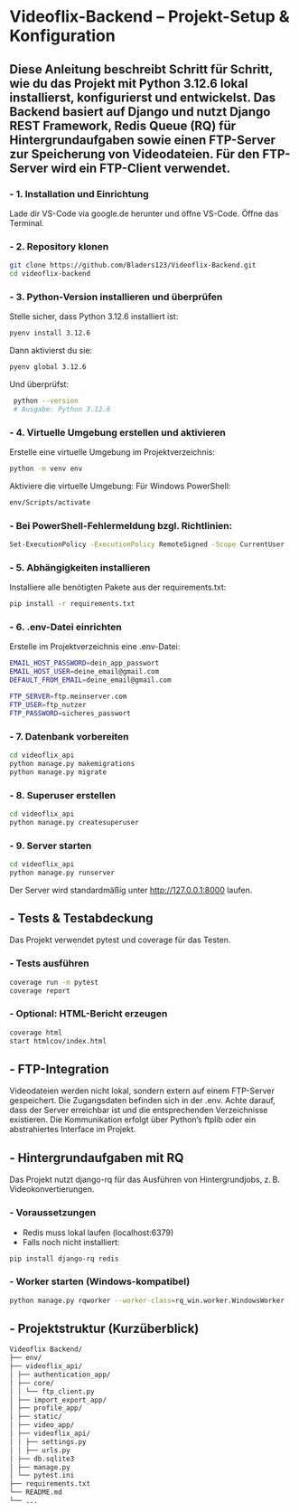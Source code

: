 # Videoflix-Backend – Projekt-Setup & Konfiguration

## Diese Anleitung beschreibt Schritt für Schritt, wie du das Projekt mit Python 3.12.6 lokal installierst, konfigurierst und entwickelst. Das Backend basiert auf Django und nutzt Django REST Framework, Redis Queue (RQ) für Hintergrundaufgaben sowie einen FTP-Server zur Speicherung von Videodateien. Für den FTP-Server wird ein FTP-Client verwendet.


### - 1. Installation und Einrichtung
  Lade dir VS-Code via google.de herunter und öffne VS-Code. Öffne das Terminal.

### - 2. Repository klonen
  ```bash
  git clone https://github.com/Bladers123/Videoflix-Backend.git
  cd videoflix-backend
  ``` 
  
### - 3. Python-Version installieren und überprüfen
  Stelle sicher, dass Python 3.12.6 installiert ist:
  ```bash
  pyenv install 3.12.6
  ``` 

  Dann aktivierst du sie:
   ```bash
   pyenv global 3.12.6
   ```

  Und überprüfst:
   ```bash
    python --version
    # Ausgabe: Python 3.12.6
   ```

### - 4. Virtuelle Umgebung erstellen und aktivieren
  Erstelle eine virtuelle Umgebung im Projektverzeichnis:
  ```bash
  python -m venv env
  ```

 Aktiviere die virtuelle Umgebung:
 Für Windows PowerShell:
   ```bash
   env/Scripts/activate
   ```

### - Bei PowerShell-Fehlermeldung bzgl. Richtlinien:
   ```bash
   Set-ExecutionPolicy -ExecutionPolicy RemoteSigned -Scope CurrentUser
   ```

### - 5. Abhängigkeiten installieren
  Installiere alle benötigten Pakete aus der requirements.txt:
  ```bash
  pip install -r requirements.txt
  ```


### - 6. .env-Datei einrichten
Erstelle im Projektverzeichnis eine .env-Datei:
  ```bash
  EMAIL_HOST_PASSWORD=dein_app_passwort
  EMAIL_HOST_USER=deine_email@gmail.com
  DEFAULT_FROM_EMAIL=deine_email@gmail.com
  
  FTP_SERVER=ftp.meinserver.com
  FTP_USER=ftp_nutzer
  FTP_PASSWORD=sicheres_passwort
  ```

### - 7. Datenbank vorbereiten
  ```bash
  cd videoflix_api
  python manage.py makemigrations
  python manage.py migrate
  ```

### - 8. Superuser erstellen
   ```bash
  cd videoflix_api
   python manage.py createsuperuser
   ```
  
### - 9. Server starten
  ```bash
  cd videoflix_api
  python manage.py runserver
  ```
  Der Server wird standardmäßig unter http://127.0.0.1:8000 laufen.




  

## - Tests & Testabdeckung
Das Projekt verwendet pytest und coverage für das Testen.

### - Tests ausführen
  ```bash
  coverage run -m pytest
  coverage report
  ```

### - Optional: HTML-Bericht erzeugen
  ```bash
  coverage html
  start htmlcov/index.html
  ```

## - FTP-Integration
Videodateien werden nicht lokal, sondern extern auf einem FTP-Server gespeichert. Die Zugangsdaten befinden sich in der .env. Achte darauf, dass der Server erreichbar ist und die entsprechenden Verzeichnisse existieren.
Die Kommunikation erfolgt über Python’s ftplib oder ein abstrahiertes Interface im Projekt.

## - Hintergrundaufgaben mit RQ
Das Projekt nutzt django-rq für das Ausführen von Hintergrundjobs, z. B. Videokonvertierungen.

### - Voraussetzungen
- Redis muss lokal laufen (localhost:6379)
- Falls noch nicht installiert:
 ```bash
 pip install django-rq redis
 ```

### - Worker starten (Windows-kompatibel)
 ```bash
 python manage.py rqworker --worker-class=rq_win.worker.WindowsWorker
 ```

## - Projektstruktur (Kurzüberblick)
  ```bash
  Videoflix Backend/
  ├── env/
  ├── videoflix_api/
  │ ├── authentication_app/
  │ ├── core/
  │ │ └── ftp_client.py
  │ ├── import_export_app/
  │ ├── profile_app/
  │ ├── static/
  │ ├── video_app/
  │ ├── videoflix_api/
  │ │ ├── settings.py
  │ │ ├── urls.py
  │ ├── db.sqlite3
  │ ├── manage.py
  │ └── pytest.ini
  ├── requirements.txt
  └── README.md
  └── ...
   ```





